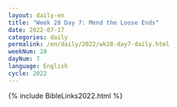```yaml
---
layout: daily-en
title: "Week 28 Day 7: Mend the Loose Ends"
date: 2022-07-17
categories: daily
permalink: /en/daily/2022/wk28-day7-daily.html
weekNum: 28
dayNum: 7
language: English
cycle: 2022
---
```

{% include BibleLinks2022.html %} 

